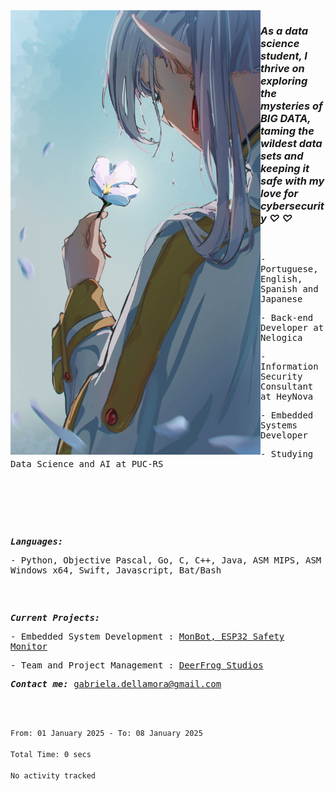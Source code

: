 <img src= "https://raw.githubusercontent.com/MarnieGrenat/images-readme/main/Frieren.jpg" align='left' width="400">
<h3><i>As a data science student, I  thrive on exploring the mysteries of BIG DATA, taming the wildest data sets and keeping it safe with my love for cybersecurity ♡ 	♡ </i></h3>

<samp>
<br> 
 
\- Portuguese, English, Spanish and Japanese

\- Back-end Developer at Nelogica

\- Information Security Consultant at HeyNova

\- Embedded Systems Developer

\- Studying Data Science and AI at PUC-RS


<br><br><br><br><br>

<b><i>Languages:</i></b>

\- Python, Objective Pascal, Go,  C, C++,  Java,  ASM MIPS, ASM Windows x64, Swift, Javascript, Bat/Bash

<br><br>

<b><i>Current Projects:</i></b>

\-  Embedded System Development : [MonBot, ESP32 Safety Monitor](https://github.com/MarnieGrenat/MonBot)

\- Team and Project Management : [DeerFrog Studios](https://github.com/DeerFrog-Studios)

<b><i>Contact me:</i></b> gabriela.dellamora@gmail.com
</samp>
<br>
<br>
<br>
<br>

<!-- [![My Skills](https://skillicons.dev/icons?i=py,java,js,cpp,c,html,css,swift,git,mysql,sqlite,regex,raspberrypi,flask,pytorch,latex,linux,arduino,vscode,eclipse,&perline=10)](https://skillicons.dev) -->

<!--START_SECTION:waka-->

```txt
From: 01 January 2025 - To: 08 January 2025

Total Time: 0 secs

No activity tracked
```

<!--END_SECTION:waka-->

 <!-- ![Snake animation](https://github.com/MarnieGrenat/MarnieGrenat/blob/output/github-contribution-grid-snake-dark.svg) -->
